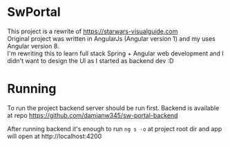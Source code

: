 # SwPortal

This project is a rewrite of https://starwars-visualguide.com  
Original project was written in AngularJs (Angular version 1) and my uses Angular version 8.  
I'm rewriting this to learn full stack Spring + Angular web development and I didn't want to design the UI as I started as backend dev :D 

# Running
To run the project backend server should be run first. Backend is available at repo https://github.com/damianw345/sw-portal-backend

After running backend it's enough to run `ng s -o` at project root dir and app will open at http://localhost:4200
